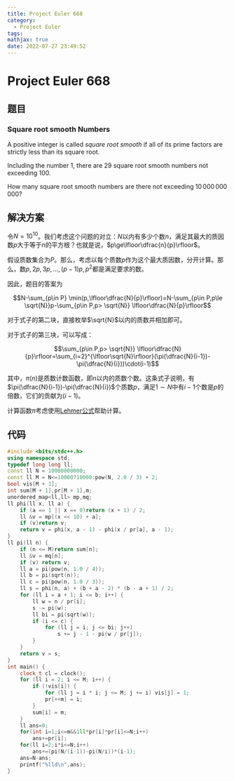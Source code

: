 ```yaml
---
title: Project Euler 668
category:
  - Project Euler
tags:
mathjax: true
date: 2022-07-27 23:49:52
---
```


<escape><!-- more --></escape>

# Project Euler 668

## 题目

### Square root smooth Numbers

A positive integer is called *square root smooth* if all of its prime factors are strictly less than its square root.

Including the number $1$, there are $29$ square root smooth numbers not exceeding $100$.

How many square root smooth numbers are there not exceeding $10\,000\,000\,000$?

## 解决方案

令$N=10^{10}$。我们考虑这个问题的对立：$N$以内有多少个数$n$，满足其最大的质因数$p$大于等于$n$的平方根？也就是说，$p\ge\lfloor\dfrac{n}{p}\rfloor$。

假设质数集合为$P$。那么，考虑以每个质数$p$作为这个最大质因数，分开计算。那么，数$p,2p,3p,\dots,(p-1)p,p^2$都是满足要求的数。

因此，题目的答案为

$$N-\sum_{p\in P} \min(p,\lfloor\dfrac{N}{p}\rfloor)=N-\sum_{p\in P,p\le \sqrt{N}}p-\sum_{p\in P,p> \sqrt{N}} \lfloor\dfrac{N}{p}\rfloor$$

对于式子的第二块，直接枚举$\sqrt{N}$以内的质数并相加即可。

对于式子的第三块，可以写成：

$$\sum_{p\in P,p> \sqrt{N}} \lfloor\dfrac{N}{p}\rfloor=\sum_{i=2}^{\lfloor\sqrt{N}\rfloor}(\pi(\dfrac{N}{i-1})-\pi(\dfrac{N}{i}))\cdot(i-1)$$

其中，$\pi(n)$是质数计数函数，即$n$以内的质数个数。这条式子说明，有$\pi(\dfrac{N}{i-1})-\pi(\dfrac{N}{i})$个质数$p$，满足$1\sim N$中有$i-1$个数是$p$的倍数，它们的贡献为$(i-1)$。

计算函数$\pi$考虑使用[Lehmer公式](https://mathworld.wolfram.com/LehmersFormula.html)帮助计算。

## 代码

```C++
#include <bits/stdc++.h>
using namespace std;
typedef long long ll;
const ll N = 10000000000;
const ll M = N<=10000?10000:pow(N, 2.0 / 3) + 2;
bool vis[M + 1];
int sum[M + 1],pr[M + 1],m;
unordered_map<ll,ll> mp,mq;
ll phi(ll x, ll a) {
    if (a == 1 || x == 0)return (x + 1) / 2;
    ll &v = mp[(x << 10) + a];
    if (v)return v;
    return v = phi(x, a - 1) - phi(x / pr[a], a - 1);
}
ll pi(ll n) {
    if (n <= M)return sum[n];
    ll &v = mq[n];
    if (v) return v;
    ll a = pi(pow(n, 1.0 / 4));
    ll b = pi(sqrt(n));
    ll c = pi(pow(n, 1.0 / 3));
    ll s = phi(n, a) + (b + a - 2) * (b - a + 1) / 2;
    for (ll i = a + 1; i <= b; i++) {
        ll w = n / pr[i];
        s -= pi(w);
        ll bi = pi(sqrt(w));
        if (i <= c) {
            for (ll j = i; j <= bi; j++)
                s += j - 1 - pi(w / pr[j]);
        }
    }
    return v = s;
}
int main() {
    clock_t cl = clock();
    for (ll i = 2; i <= M; i++) {
        if (!vis[i]) {
            for (ll j = i * i; j <= M; j += i) vis[j] = 1;
            pr[++m] = i;
        }
        sum[i] = m;
    }
    ll ans=0;
    for(int i=1;i<=m&&1ll*pr[i]*pr[i]<=N;i++)
        ans+=pr[i];
    for(ll i=2;i*i<=N;i++)
        ans+=(pi(N/(i-1))-pi(N/i))*(i-1);
    ans=N-ans;
    printf("%lld\n",ans);
}

```
